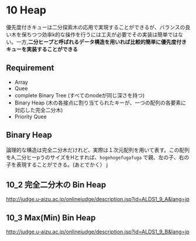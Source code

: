# 10 Heap

優先度付きキューは二分探索木の応用で実現することができるが、バランスの良い木を保ちつつ効率k的な操作を行うには工夫が必要でその実装は簡単ではない。一方,**二分ヒープと呼ばれるデータ構造を用いれば比較的簡単に優先度付きキューを実装することができる**

## Requirement

 - Array
 - Quee
 - complete Binary Tree (すべてのnodeが同じ深さを持つ)
 - Binary Heap (木の各接点に割り当てられたキーが、一つの配列の各要素に対応した完全二分木)
 - Priority Quee


 ## Binary Heap

 論理的な構造は完全二分木だけれど、実際は１次元配列を用いて表す。この配列をA,二分ヒーpうのサイズをHとすれば、`hogehogefugafuga` で親、左の子、右の子を表現することができる。(あとでかく）
 j

 ## 10_2 完全二分木の Bin Heap 

http://judge.u-aizu.ac.jp/onlinejudge/description.jsp?id=ALDS1_9_A&lang=jp


 ## 10_3 Max(Min) Bin Heap
http://judge.u-aizu.ac.jp/onlinejudge/description.jsp?id=ALDS1_9_B&lang=jp